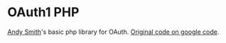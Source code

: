 # OAuth1 PHP
[Andy Smith](http://term.ie/)'s basic php library for OAuth. [Original code on google code](http://oauth.googlecode.com/svn/code/php/).
